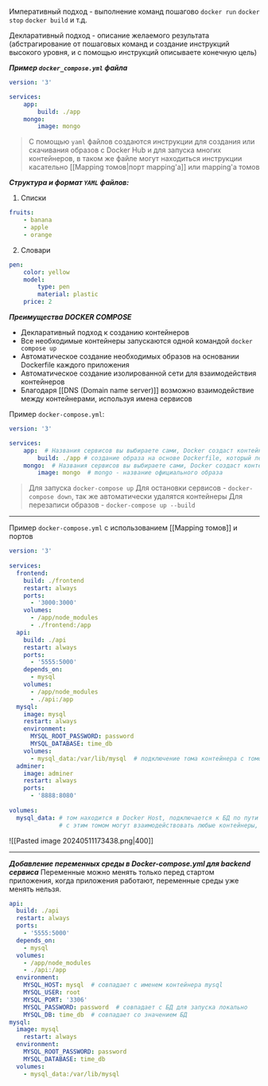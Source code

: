 
Императивный подход - выполнение команд пошагово
`docker run`
`docker stop`
`docker build` и т.д.

Декларативный подход - описание желаемого результата (абстрагирование от пошаговых команд и создание инструкций высокого уровня, и с помощью инструкций описываете конечную цель)

***Пример `docker_compose.yml` файла***
```YAML
version: '3'

services:
	app:
		build: ./app
	mongo:
		image: mongo
```
>С помощью `yaml` файлов создаются инструкции для создания или скачивания образов с Docker Hub и для запуска многих контейнеров, в таком же файле могут находиться инструкции касательно [[Mapping томов|порт mapping'а]] или mapping'а томов

***Структура и формат `YAML` файлов:***

1. Списки
```YAML
fruits:
	- banana
	- apple
	- orange
```

2. Словари
```YAML
pen:
	color: yellow
	model:
		type: pen
		material: plastic
	price: 2
```

***Преимущества DOCKER COMPOSE***
- Декларативный подход к созданию контейнеров
- Все необходимые контейнеры запускаются одной командой `docker compose up`
- Автоматическое создание необходимых образов на основании Dockerfile каждого приложения
- Автоматическое создание изолированной сети для взаимодействия контейнеров
- Благодаря [[DNS (Domain name server)]] возможно взаимодействие между контейнерами, используя имена сервисов

Пример `docker-compose.yml`:
```YAML
version: '3'

services:
	app:  # Названия сервисов вы выбираете сами, Docker создаст контейнер
		build: ./app # создание образа на основе Dockerfile, который лежит в `./app`
	mongo:  # Названия сервисов вы выбираете сами, Docker создаст контейнер
		image: mongo  # mongo - название официального образа
```
>Для запуска `docker-compose up`
>Для остановки сервисов - `docker-compose down`, так же автоматически удалятся контейнеры
>Для перезаписи образов - `docker-compose up --build` 

___

Пример `docker-compose.yml` с использованием [[Mapping томов]] и портов
```YAML
version: '3'  
  
services:  
  frontend:  
    build: ./frontend  
    restart: always  
    ports:  
      - '3000:3000'  
    volumes:  
      - /app/node_modules  
      - ./frontend:/app  
  api:  
    build: ./api  
    restart: always  
    ports:  
      - '5555:5000'  
    depends_on:  
      - mysql  
    volumes:  
      - /app/node_modules  
      - ./api:/app  
  mysql:  
    image: mysql  
    restart: always  
    environment:  
      MYSQL_ROOT_PASSWORD: password  
      MYSQL_DATABASE: time_db  
    volumes:  
      - mysql_data:/var/lib/mysql  # подключение тома контейнера с томом в Docker Host
  adminer:  
    image: adminer  
    restart: always  
    ports:  
      - '8888:8080'  
  
volumes:  
  mysql_data: # том находится в Docker Host, подключается к БД по пути /var/lib/mysql
			  # с этим томом могут взаимодействовать любые контейнеры, картинка ниже
```
![[Pasted image 20240511173438.png|400]]

___

***Добавление переменных среды в Docker-compose.yml для backend сервиса***
Переменные можно менять только перед стартом приложения, когда приложения работают, переменные среды уже менять нельзя.

```YAML
api:  
  build: ./api  
  restart: always  
  ports:  
    - '5555:5000'  
  depends_on:  
    - mysql  
  volumes:  
    - /app/node_modules  
    - ./api:/app
  environment:
    MYSQL_HOST: mysql  # совпадает с именем контейнера mysql
    MYSQL_USER: root
    MYSQL_PORT: '3306'
    MYSQL_PASSWORD: password  # совпадает с БД для запуска локально
    MYSQL_DB: time_db  # совпадает со значением БД
mysql:  
  image: mysql  
    restart: always  
  environment:
    MYSQL_ROOT_PASSWORD: password  
    MYSQL_DATABASE: time_db  
  volumes:
    - mysql_data:/var/lib/mysql  
```

